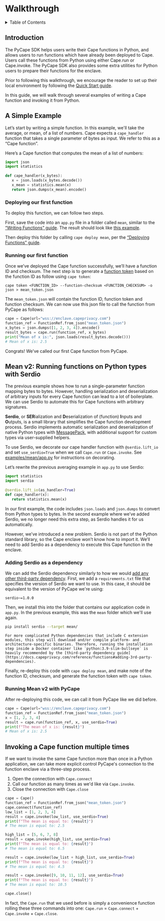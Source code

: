 Walkthrough
=================

<details>
  <summary>Table of Contents</summary>
  <ol>
    <li><a href="#introduction">Introduction</a></li>
    <li><a href="#a-simple-example">A Simple Example</a></li>
    <li><a href="#mean-v2-running-functions-on-python-types-with-serdio">Mean v2</a></li>
    <li><a href="#invoking-a-cape-function-multiple-times">Invoking a Cape function multiple times</a></li>
  </ol>
</details>

## Introduction 
The PyCape SDK helps users write their Cape functions in Python, and allows users to run functions which have already been deployed to Cape. Users call these functions from Python using either Cape.run or Cape.invoke. The PyCape SDK also provides some extra utilities for Python users to prepare their functions for the enclave.

Prior to following this walkthrough, we encourage the reader to set up their local environment by following the [Quick Start guide](https://docs.capeprivacy.com/getting-started).

In this guide, we will walk through several examples of writing a Cape function and invoking it from Python.

## A Simple Example

Let’s start by writing a simple function.  In this example, we'll take the average, or mean, of a list of numbers. Cape expects a `cape_handler` function that takes a single parameter of bytes as input. We refer to this as a “Cape function”.

Here’s a Cape function that computes the mean of a list of numbers:
```python
import json
import statistics
 
def cape_handler(x_bytes):
   x = json.loads(x_bytes.decode())
   x_mean = statistics.mean(x)
   return json.dumps(x_mean).encode()
```

### Deploying our first function
To deploy this function, we can follow two steps.

First, save the code into an `app.py` file in a folder called `mean`, similar to the [“Writing Functions” guide](https://docs.capeprivacy.com/tutorials/writing). The result should look like [this example](https://github.com/capeprivacy/pycape/tree/main/examples/mean). 

Then deploy this folder by calling `cape deploy mean`, per the [“Deploying Functions” guide](https://docs.capeprivacy.com/tutorials/deploying).

### Running our first function

Once we’ve deployed the Cape function successfully, we’ll have a function ID and checksum. The next step is to generate a [function token](https://docs.capeprivacy.com/tutorials/tokens) based on the function ID as follow using `cape token`:
```
cape token <FUNCTION_ID> --function-checksum <FUNCTION_CHECKSUM> -o json > mean_token.json
```
The `mean_token.json` will contain the function ID, function token and function checksum. We can now use this json file to call the function from PyCape as follows:

```python
cape = Cape(url="wss://enclave.capeprivacy.com")
function_ref = FunctionRef.from_json("mean_token.json")
x_bytes = json.dumps([1, 2, 3, 4]).encode()
result_bytes = cape.run(function_ref, x_bytes)
print("Mean of x is:", json.loads(result_bytes.decode()))
# Mean of x is: 2.5
```

Congrats! We've called our first Cape function from PyCape.

## Mean v2: Running functions on Python types with Serdio

The previous example shows how to run a single-parameter function mapping bytes to bytes. However, handling serialization and deserialization of arbitrary inputs for every Cape function can lead to a lot of boilerplate. We can use Serdio to automate this for Cape functions with arbitrary signatures.

**Serdio**, or **SER**ialization and **D**eserialization of (function) **I**nputs and **O**utputs, is a small library that simplifies the Cape function development process. Serdio implements automatic serialization and deserialization of native Python types with [MessagePack](https://msgpack.org/index.html), with additional support for custom types via user-supplied helpers.

To use Serdio, we decorate our cape handler function with `@serdio.lift_io` and set `use_serdio=True` when we call `Cape.run` or `Cape.invoke`. See [examples/mean/app.py](https://github.com/capeprivacy/pycape/blob/main/examples/mean/app.py) for instructions on decorating.

Let’s rewrite the previous averaging example in `app.py` to use Serdio: 

```python
import statistics
import serdio
 
@serdio.lift_io(as_handler=True)
def cape_handler(x):
   return statistics.mean(x)
```
 
In our first example, the code includes `json.loads` and `json.dumps` to convert from Python types to bytes. In the second example where we’ve added Serdio, we no longer need this extra step, as Serdio handles it for us automatically.

However, we’ve introduced a new problem. Serdio is not part of the Python standard library, so the Cape enclave won’t know how to import it. We’ll need to add Serdio as a dependency to execute this Cape function in the enclave.

### Adding Serdio as a dependency

We can add the Serdio dependency similarly to how we would [add any other third-party dependency](https://docs.capeprivacy.com/how-to/dependencies). First, we add a `requirements.txt` file that specifies the version of Serdio we want to use. In this case, it should be equivalent to the version of PyCape we're using:

```
serdio~=1.0.0
```

Then, we install this into the folder that contains our application code in `app.py`. In the previous example, this was the `mean` folder which we'll use again.
```sh
pip install serdio --target mean/
```

```{important}
For more complicated Python dependencies that include C extension modules, this step will download and/or compile platform- and architecture-specific binaries. Therefore, running the installation step inside a Docker container like `python:3.9-slim-bullseye` is heavily recommended by the [third-party dependency guide](https://docs.capeprivacy.com/reference/functions#adding-3rd-party-dependencies).
```

Finally, re-deploy this code with `cape deploy mean`, and make note of the function ID, checksum, and generate the function token with `cape token`.

### Running Mean v2 with PyCape

After re-deploying this code, we can call it from PyCape like we did before.
```python
cape = Cape(url="wss://enclave.capeprivacy.com")
function_ref = FunctionRef.from_json("mean_token.json")
x = [1, 2, 3, 4]
result = cape.run(function_ref, x, use_serdio=True)
print(f"The mean of x is: {result}")
# Mean of x is: 2.5
```

## Invoking a Cape function multiple times
If we want to invoke the same Cape function more than once in a Python application, we can take more explicit control PyCape's connection to the function enclave via a three-step process.
1. Open the connection with `Cape.connect`
2. Call our function as many times as we'd like via `Cape.invoke`.
3. Close the connection with `Cape.close`

```python
cape = Cape()
function_ref = FunctionRef.from_json("mean_token.json")
cape.connect(function_ref)
low_list = [1, 2, 3, 4]
result = cape.invoke(low_list, use_serdio=True)
print(f"The mean is equal to: {result}")
# The mean is equal to: 2.5

high_list = [5, 6, 7, 8]
result = cape.invoke(high_list, use_serdio=True)
print(f"The mean is equal to: {result}")
# The mean is equal to: 6.5

result = cape.invoke(low_list + high_list, use_serdio=True)
print(f"The mean is equal to: {result}")
# The mean is equal to: 4.5

result = cape.invoke([9, 10, 11, 12], use_serdio=True)
print(f"The mean is equal to: {result}")
# The mean is equal to: 10.5

cape.close()
```

In fact, the `Cape.run` that we used before is simply a convenience function rolling these three commands into one: `Cape.run` = `Cape.connect` + `Cape.invoke` + `Cape.close`.
